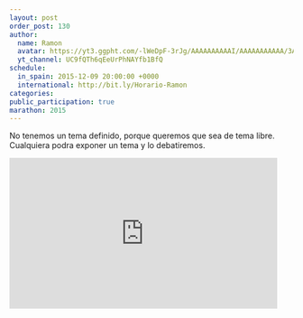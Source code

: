 ```yaml
---
layout: post
order_post: 130
author:
  name: Ramon
  avatar: https://yt3.ggpht.com/-lWeDpF-3rJg/AAAAAAAAAAI/AAAAAAAAAAA/3AlmporEDXU/s88-c-k-no/photo.jpg
  yt_channel: UC9fQTh6qEeUrPhNAYfb1BfQ
schedule:
  in_spain: 2015-12-09 20:00:00 +0000
  international: http://bit.ly/Horario-Ramon
categories:
public_participation: true
marathon: 2015
---
```

No tenemos un tema definido, porque queremos que sea de tema libre. Cualquiera
podra exponer un tema y lo debatiremos.

<iframe width="475" height="267" src="https://www.youtube.com/embed/_BaJZFkEjKA" frameborder="0" allowfullscreen></iframe>
